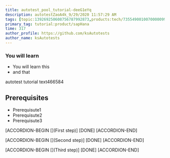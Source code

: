 ```yaml
---
title: autotest_pool_tutorial-deeG1eYq
description: autotestZaoA4k_9/29/2020 11:57:29 AM
tags: [topic:139269250608756787992873,products:tech/73554900100700000996,tutorial:experience/advanced]
primary_tag: tutorial:product/sapHana
time: 317
author_profile: https://github.com/ksAutotests
author_name: ksAutotests
---
```

### You will learn
- You will learn this
- and that

autotest tutorial text466584

## Prerequisites
- Prerequisute1
- Prerequisute2
- Prerequisute3

[ACCORDION-BEGIN [](First step)]
[DONE]
[ACCORDION-END]

[ACCORDION-BEGIN [](Second step)]
[DONE]
[ACCORDION-END]

[ACCORDION-BEGIN [](Third step)]
[DONE]
[ACCORDION-END]


